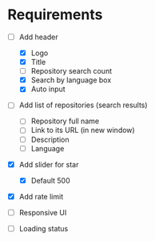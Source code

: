 # Requirements

- [ ] Add header

  - [x] Logo
  - [x] Title
  - [ ] Repository search count
  - [x] Search by language box
  - [x] Auto input
   
- [ ] Add list of repositories (search results)
 
  - [ ] Repository full name
  - [ ] Link to its URL (in new window)
  - [ ] Description
  - [ ] Language
  
- [x] Add slider for star

  - [x] Default 500 

- [x] Add rate limit

- [ ] Responsive UI

- [ ] Loading status

